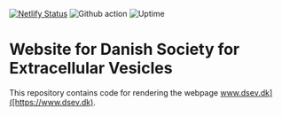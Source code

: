 [![Netlify Status](https://api.netlify.com/api/v1/badges/a2bfd3cd-c33c-4dec-896c-552c51515d9d/deploy-status)](https://app.netlify.com/sites/dsev/deploys)
![Github action](https://github.com/Danish-Society-of-EVs/webpage/actions/workflows/deploy_site.js.yml/badge.svg)
![Uptime](https://badgen.net/uptime-robot/month/m789803897-921a0f2ba2d7f70eca951cc0)

# Website for Danish Society for Extracellular Vesicles
This repository contains code for rendering the webpage www.dsev.dk]([https://www.dsev.dk).

